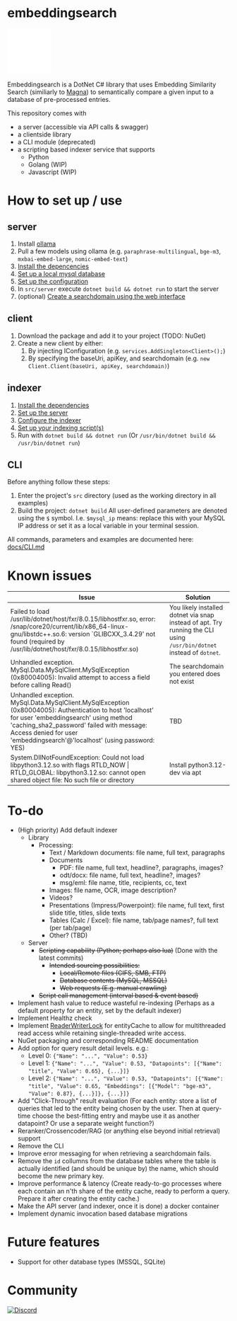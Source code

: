 # embeddingsearch
<img src="https://github.com/LD-Reborn/embeddingsearch/blob/main/logo.png" alt="Logo" width="100">

Embeddingsearch is a DotNet C# library that uses Embedding Similarity Search (similiarly to [Magna](https://github.com/yousef-rafat/Magna/tree/main)) to semantically compare a given input to a database of pre-processed entries.

This repository comes with
- a server (accessible via API calls & swagger)
- a clientside library
- a CLI module (deprecated)
- a scripting based indexer service that supports
  - Python
  - Golang (WIP)
  - Javascript (WIP)

# How to set up / use
## server
1. Install [ollama](https://ollama.com/download)
2. Pull a few models using ollama (e.g. `paraphrase-multilingual`, `bge-m3`, `mxbai-embed-large`, `nomic-embed-text`)
3. [Install the depencencies](docs/Server.md#installing-the-dependencies)
4. [Set up a local mysql database](docs/Server.md#mysql-database-setup)
5. [Set up the configuration](docs/Server.md#setup)
6. In `src/server` execute `dotnet build && dotnet run` to start the server
7. (optional) [Create a searchdomain using the web interface](docs/Server.md#accessing-the-api)
## client
1. Download the package and add it to your project (TODO: NuGet)
2. Create a new client by either:
    1. By injecting IConfiguration (e.g. `services.AddSingleton<Client>();`)
    2. By specifying the baseUri, apiKey, and searchdomain (e.g. `new Client.Client(baseUri, apiKey, searchdomain)`)
## indexer
1. [Install the dependencies](docs/Indexer.md#installing-the-dependencies)
2. [Set up the server](#server)
3. [Configure the indexer](docs/Indexer.md#configuration)
4. [Set up your indexing script(s)](docs/Indexer.md#scripting)
5. Run with `dotnet build && dotnet run` (Or `/usr/bin/dotnet build && /usr/bin/dotnet run`)
## CLI
Before anything follow these steps:
1. Enter the project's `src` directory (used as the working directory in all examples)
2. Build the project: `dotnet build`
All user-defined parameters are denoted using the `$` symbol. I.e. `$mysql_ip` means: replace this with your MySQL IP address or set it as a local variable in your terminal session.

All commands, parameters and examples are documented here: [docs/CLI.md](docs/CLI.md)
# Known issues
| Issue | Solution |
| --- | --- |
| Failed to load /usr/lib/dotnet/host/fxr/8.0.15/libhostfxr.so, error: /snap/core20/current/lib/x86_64-linux-gnu/libstdc++.so.6: version `GLIBCXX_3.4.29' not found (required by /usr/lib/dotnet/host/fxr/8.0.15/libhostfxr.so) | You likely installed dotnet via snap instead of apt. Try running the CLI using `/usr/bin/dotnet` instead of `dotnet`. |
| Unhandled exception. MySql.Data.MySqlClient.MySqlException (0x80004005): Invalid attempt to access a field before calling Read() | The searchdomain you entered does not exist |
| Unhandled exception. MySql.Data.MySqlClient.MySqlException (0x80004005): Authentication to host 'localhost' for user 'embeddingsearch' using method 'caching_sha2_password' failed with message: Access denied for user 'embeddingsearch'@'localhost' (using password: YES) | TBD |
| System.DllNotFoundException: Could not load libpython3.12.so with flags RTLD_NOW \| RTLD_GLOBAL: libpython3.12.so: cannot open shared object file: No such file or directory | Install python3.12-dev via apt |
# To-do
- (High priority) Add default indexer
  - Library
    - Processing:
      - Text / Markdown documents: file name, full text, paragraphs
      - Documents
        - PDF: file name, full text, headline?, paragraphs, images?
        - odt/docx: file name, full text, headline?, images?
        - msg/eml: file name, title, recipients, cc, text
      - Images: file name, OCR, image description?
      - Videos?
      - Presentations (Impress/Powerpoint): file name, full text, first slide title, titles, slide texts
      - Tables (Calc / Excel): file name, tab/page names?, full text (per tab/page)
      - Other? (TBD)
  - Server
    - ~~Scripting capability (Python; perhaps also lua)~~ (Done with the latest commits)
      - ~~Intended sourcing possibilities:~~
        - ~~Local/Remote files (CIFS, SMB, FTP)~~
        - ~~Database contents (MySQL, MSSQL)~~
        - ~~Web requests (E.g. manual crawling)~~
    - ~~Script call management (interval based & event based)~~
- Implement hash value to reduce wasteful re-indexing (Perhaps as a default property for an entity, set by the default indexer)
- Implement Healthz check
- Implement [ReaderWriterLock](https://learn.microsoft.com/en-us/dotnet/api/system.threading.readerwriterlockslim?view=net-9.0&redirectedfrom=MSDN) for entityCache to allow for multithreaded read access while retaining single-threaded write access.
- NuGet packaging and corresponding README documentation
- Add option for query result detail levels. e.g.:
  - Level 0: `{"Name": "...", "Value": 0.53}`
  - Level 1: `{"Name": "...", "Value": 0.53, "Datapoints": [{"Name": "title", "Value": 0.65}, {...}]}`
  - Level 2: `{"Name": "...", "Value": 0.53, "Datapoints": [{"Name": "title", "Value": 0.65, "Embeddings": [{"Model": "bge-m3", "Value": 0.87}, {...}]}, {...}]}`
- Add "Click-Through" result evaluation (For each entity: store a list of queries that led to the entity being chosen by the user. Then at query-time choose the best-fitting entry and maybe use it as another datapoint? Or use a separate weight function?)
- Reranker/Crossencoder/RAG (or anything else beyond initial retrieval) support
- Remove the CLI
- Improve error messaging for when retrieving a searchdomain fails.
- Remove the `id` collumns from the database tables where the table is actually identified (and should be unique by) the name, which should become the new primary key.
- Improve performance & latency (Create ready-to-go processes where each contain an n'th share of the entity cache, ready to perform a query. Prepare it after creating the entity cache.)
- Make the API server (and indexer, once it is done) a docker container
- Implement dynamic invocation based database migrations

# Future features
- Support for other database types (MSSQL, SQLite)


# Community
<a href="https://discord.gg/MUKeZM3k"><img src="https://img.shields.io/badge/Join%20Discord-7289DA?style=flat&logo=discord&logoColor=whiteServer" alt="Discord"></img></a>